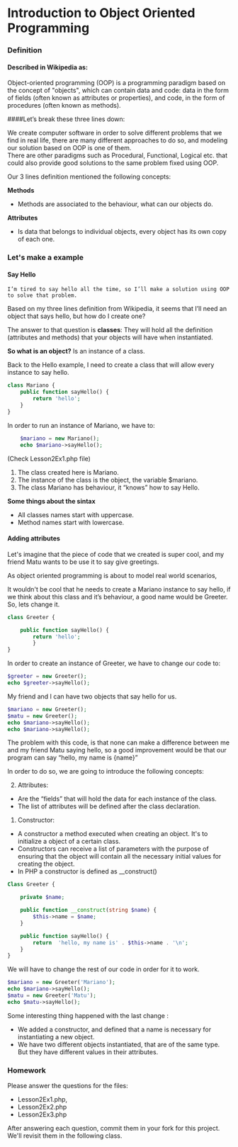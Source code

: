# Introduction to Object Oriented Programming

### Definition

#### Described in Wikipedia as: 

Object-oriented programming (OOP) is a programming paradigm based on the concept of 
"objects", which can contain data and code: data in the form of fields (often known as 
attributes or properties), and code, in the form of procedures (often known as methods).

####Let’s break these three lines down:

We create computer software in order to solve different problems that we 
find in real life, there are many different approaches to do so, 
and modeling our solution based on OOP is one of them.  
There are other paradigms such as Procedural, Functional, Logical etc. that could also provide good solutions to the 
same problem fixed using OOP.

Our 3 lines definition mentioned the following concepts:

**Methods**
- Methods are associated to the behaviour, what can our objects do.

**Attributes**
- Is data that belongs to individual objects, every object has its own copy of each one.

### Let's make a example

#### Say Hello

    I’m tired to say hello all the time, so I’ll make a solution using OOP to solve that problem.

Based on my three lines definition from Wikipedia, it seems that I’ll need an object that says hello, but how do I create 
one?

The answer to that question is **classes**: They will hold all the definition (attributes and methods) that your objects 
will have when instantiated.

**So what is an object?** Is an instance of a class. 

Back to the Hello example, I need to create a class that will allow every instance to say hello. 

```php
class Mariano {
	public function sayHello() {
		return 'hello';
    }
}
```

In order to run an instance of Mariano, we have to:
```php
	$mariano = new Mariano();
	echo $mariano->sayHello();
```
(Check Lesson2Ex1.php file)

1. The class created here is Mariano.
2. The instance of the class is the object, the variable $mariano.
3. The class Mariano has behaviour, it “knows” how to say Hello.


**Some things about the sintax**

* All classes names start with uppercase.
* Method names start with lowercase.

#### Adding attributes

Let's imagine that the piece of code that we created is super cool, and my friend Matu wants to be use it to say 
give greetings.

As object oriented programming is about to model real world scenarios, 

It wouldn't be cool that he needs to create a Mariano instance to say hello, if we think about this class and it’s 
behaviour, a good name would be Greeter. So, lets change it.

```php
class Greeter {

	public function sayHello() {
		return 'hello';
        }
}
```
In order to create an instance of Greeter, we have to change our code to:

```php
$greeter = new Greeter();
echo $greeter->sayHello();
```

My friend and I can have two objects that say hello for us.

```php
$mariano = new Greeter();
$matu = new Greeter();
echo $mariano->sayHello();
echo $mariano->sayHello();
```


The problem with this code, is that none can make a difference between me and my friend Matu saying hello, 
so a good improvement would be that our program can say “hello, my name is {name}”
 
In order to do so, we are going to introduce the following concepts:


2. Attributes: 
- Are the “fields” that will hold the data for each instance of the class.
- The list of attributes will be defined after the class declaration.

1. Constructor: 
- A constructor a method executed when creating an object. It's to initialize a object of a certain class.
- Constructors can receive a list of parameters with the purpose of ensuring that the object will contain all the 
necessary initial values for creating the object.
- In PHP a constructor is defined as __construct() 

```php
Class Greeter {

	private $name;

	public function __construct(string $name) {
		$this->name = $name;
	}

	public function sayHello() {
		return  'hello, my name is' . $this->name . '\n';
    }
}
```

We will have to change the rest of our code in order for it to work.
```php
$mariano = new Greeter('Mariano');
echo $mariano->sayHello();
$matu = new Greeter('Matu');
echo $matu->sayHello();
```

Some interesting thing happened with the last change :

- We added a constructor, and defined that a name is necessary for instantiating a new object.
- We have two different objects instantiated, that are of the same type. But they have different values in their attributes.


### Homework

Please answer the questions for the files:
 - Lesson2Ex1.php, 
 - Lesson2Ex2.php  
 - Lesson2Ex3.php

After answering each question, commit them in your fork for this project. We'll revisit them in the following class.
